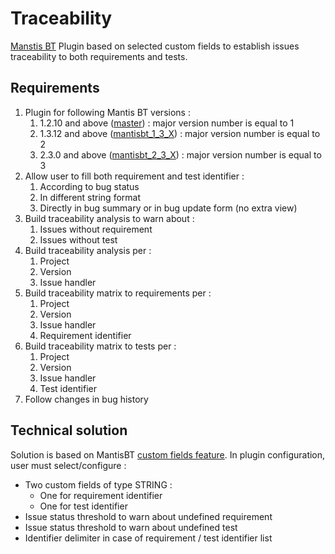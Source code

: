 # Traceability
[Manstis BT](http://www.mantisbt.org/) Plugin based on selected custom fields to establish issues traceability to both requirements and tests.

## Requirements
1. Plugin for following Mantis BT versions :
	1. 1.2.10 and above ([master](https://github.com/mantisbt-plugins/traceability/tree/master)) : major version number is equal to 1
	2. 1.3.12 and above ([mantisbt_1_3_X](https://github.com/mantisbt-plugins/traceability/tree/mantisbt_1_3_X)) : major version number is equal to 2
	3. 2.3.0 and above ([mantisbt_2_3_X](https://github.com/mantisbt-plugins/traceability/tree/mantisbt_2_3_X)) : major version number is equal to 3	
2. Allow user to fill both requirement and test identifier :
    1. According to bug status
    2. In different string format
    3. Directly in bug summary or in bug update form (no extra view)
3. Build traceability analysis to warn about :
    1. Issues without requirement 
    2. Issues without test
4. Build traceability analysis per :
    1. Project
    2. Version
    3. Issue handler
5. Build traceability matrix to requirements per :
    1. Project
    2. Version
    3. Issue handler
    4. Requirement identifier
6. Build traceability matrix to tests per :
    1. Project
    2. Version
    3. Issue handler
    4. Test identifier
7. Follow changes in bug history

## Technical solution
Solution is based on MantisBT [custom fields feature](https://www.mantisbt.org/docs/master-1.2.x/en/administration_guide/admin.customize.html).
In plugin configuration, user must select/configure :
- Two custom fields of type STRING :
    - One for requirement identifier
    - One for test identifier
- Issue status threshold to warn about undefined requirement
- Issue status threshold to warn about undefined test
- Identifier delimiter in case of requirement / test identifier list
